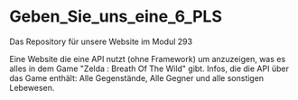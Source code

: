 # Geben_Sie_uns_eine_6_PLS
Das Repository für unsere Website im Modul 293

Eine Website die eine API nutzt (ohne Framework) um anzuzeigen, was es alles in dem Game "Zelda : Breath Of The Wild" gibt.
Infos, die die API über das Game enthält: Alle Gegenstände, Alle Gegner und alle sonstigen Lebewesen.

